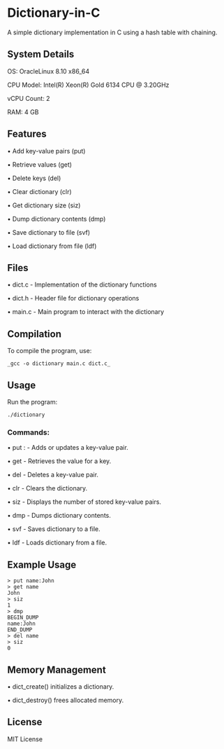 # Dictionary-in-C

A simple dictionary implementation in C using a hash table with chaining.


## System Details

OS: OracleLinux 8.10 x86_64

CPU Model: Intel(R) Xeon(R) Gold 6134 CPU @ 3.20GHz

vCPU Count: 2

RAM: 4 GB


## Features

 • Add key-value pairs (put)
  
 • Retrieve values (get)
  
 • Delete keys (del)
  
 • Clear dictionary (clr)
  
 • Get dictionary size (siz)
  
 • Dump dictionary contents (dmp)
  
 • Save dictionary to file (svf)
  
 • Load dictionary from file (ldf)


## Files

• dict.c - Implementation of the dictionary functions

• dict.h - Header file for dictionary operations

• main.c - Main program to interact with the dictionary


## Compilation

To compile the program, use:

 ``` _gcc -o dictionary main.c dict.c_ ```
 

## Usage

Run the program:

 ``` ./dictionary ```
 

### Commands:

• put <key>:<value> - Adds or updates a key-value pair.

• get <key> - Retrieves the value for a key.

• del <key> - Deletes a key-value pair.

• clr - Clears the dictionary.

• siz - Displays the number of stored key-value pairs.

• dmp - Dumps dictionary contents.

• svf <filename> - Saves dictionary to a file.

• ldf <filename> - Loads dictionary from a file.


## Example Usage

```
> put name:John
> get name
John
> siz
1
> dmp
BEGIN_DUMP
name:John
END_DUMP
> del name
> siz
0
```


## Memory Management

• dict_create() initializes a dictionary.

• dict_destroy() frees allocated memory.


## License

MIT License

